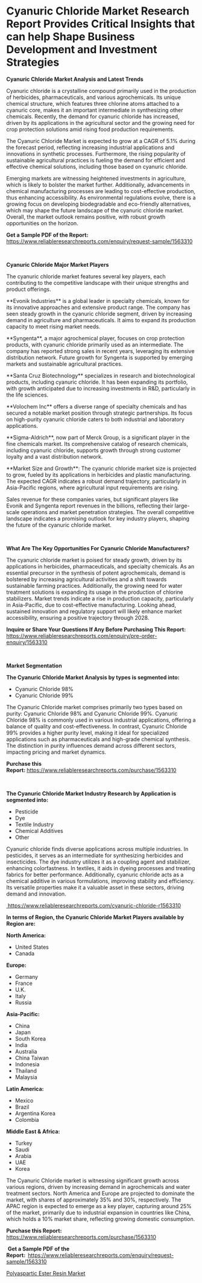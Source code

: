 <p><h1>Cyanuric Chloride Market Research Report Provides Critical Insights that can help Shape Business Development and Investment Strategies</h1></p><p><strong>Cyanuric Chloride Market Analysis and Latest Trends</strong></p>
<p><p>Cyanuric chloride is a crystalline compound primarily used in the production of herbicides, pharmaceuticals, and various agrochemicals. Its unique chemical structure, which features three chlorine atoms attached to a cyanuric core, makes it an important intermediate in synthesizing other chemicals. Recently, the demand for cyanuric chloride has increased, driven by its applications in the agricultural sector and the growing need for crop protection solutions amid rising food production requirements.</p><p>The Cyanuric Chloride Market is expected to grow at a CAGR of 5.1% during the forecast period, reflecting increasing industrial applications and innovations in synthetic processes. Furthermore, the rising popularity of sustainable agricultural practices is fueling the demand for efficient and effective chemical solutions, including those based on cyanuric chloride. </p><p>Emerging markets are witnessing heightened investments in agriculture, which is likely to bolster the market further. Additionally, advancements in chemical manufacturing processes are leading to cost-effective production, thus enhancing accessibility. As environmental regulations evolve, there is a growing focus on developing biodegradable and eco-friendly alternatives, which may shape the future landscape of the cyanuric chloride market. Overall, the market outlook remains positive, with robust growth opportunities on the horizon.</p></p>
<p><strong>Get a Sample PDF of the Report:&nbsp;</strong> <a href="https://www.reliableresearchreports.com/enquiry/request-sample/1563310?utm_campaign=2123&utm_medium=2&utm_source=Github&utm_content=ia&utm_term=30012025&utm_id=cyanuric-chloride">https://www.reliableresearchreports.com/enquiry/request-sample/1563310</a></p>
<p>&nbsp;</p>
<p><strong>Cyanuric Chloride Major Market Players</strong></p>
<p><p>The cyanuric chloride market features several key players, each contributing to the competitive landscape with their unique strengths and product offerings.</p><p>**Evonik Industries** is a global leader in specialty chemicals, known for its innovative approaches and extensive product range. The company has seen steady growth in the cyanuric chloride segment, driven by increasing demand in agriculture and pharmaceuticals. It aims to expand its production capacity to meet rising market needs.</p><p>**Syngenta**, a major agrochemical player, focuses on crop protection products, with cyanuric chloride primarily used as an intermediate. The company has reported strong sales in recent years, leveraging its extensive distribution network. Future growth for Syngenta is supported by emerging markets and sustainable agricultural practices.</p><p>**Santa Cruz Biotechnology** specializes in research and biotechnological products, including cyanuric chloride. It has been expanding its portfolio, with growth anticipated due to increasing investments in R&D, particularly in the life sciences. </p><p>**Volochem Inc** offers a diverse range of specialty chemicals and has secured a notable market position through strategic partnerships. Its focus on high-purity cyanuric chloride caters to both industrial and laboratory applications.</p><p>**Sigma-Aldrich**, now part of Merck Group, is a significant player in the fine chemicals market. Its comprehensive catalog of research chemicals, including cyanuric chloride, supports growth through strong customer loyalty and a vast distribution network.</p><p>**Market Size and Growth**: The cyanuric chloride market size is projected to grow, fueled by its applications in herbicides and plastic manufacturing. The expected CAGR indicates a robust demand trajectory, particularly in Asia-Pacific regions, where agricultural input requirements are rising.</p><p>Sales revenue for these companies varies, but significant players like Evonik and Syngenta report revenues in the billions, reflecting their large-scale operations and market penetration strategies. The overall competitive landscape indicates a promising outlook for key industry players, shaping the future of the cyanuric chloride market.</p></p>
<p>&nbsp;</p>
<p><strong>What Are The Key Opportunities For Cyanuric Chloride Manufacturers?</strong></p>
<p><p>The cyanuric chloride market is poised for steady growth, driven by its applications in herbicides, pharmaceuticals, and specialty chemicals. As an essential precursor in the synthesis of potent agrochemicals, demand is bolstered by increasing agricultural activities and a shift towards sustainable farming practices. Additionally, the growing need for water treatment solutions is expanding its usage in the production of chlorine stabilizers. Market trends indicate a rise in production capacity, particularly in Asia-Pacific, due to cost-effective manufacturing. Looking ahead, sustained innovation and regulatory support will likely enhance market accessibility, ensuring a positive trajectory through 2028.</p></p>
<p><strong>Inquire or Share Your Questions If Any Before Purchasing This Report:</strong> <a href="https://www.reliableresearchreports.com/enquiry/pre-order-enquiry/1563310?utm_campaign=2123&utm_medium=2&utm_source=Github&utm_content=ia&utm_term=30012025&utm_id=cyanuric-chloride">https://www.reliableresearchreports.com/enquiry/pre-order-enquiry/1563310</a></p>
<p>&nbsp;</p>
<p><strong>Market Segmentation</strong></p>
<p><strong>The Cyanuric Chloride Market Analysis by types is segmented into:</strong></p>
<p><ul><li>Cyanuric Chloride 98%</li><li>Cyanuric Chloride 99%</li></ul></p>
<p><p>The Cyanuric Chloride market comprises primarily two types based on purity: Cyanuric Chloride 98% and Cyanuric Chloride 99%. Cyanuric Chloride 98% is commonly used in various industrial applications, offering a balance of quality and cost-effectiveness. In contrast, Cyanuric Chloride 99% provides a higher purity level, making it ideal for specialized applications such as pharmaceuticals and high-grade chemical synthesis. The distinction in purity influences demand across different sectors, impacting pricing and market dynamics.</p></p>
<p><strong>Purchase this Report:&nbsp;</strong><a href="https://www.reliableresearchreports.com/purchase/1563310?utm_campaign=2123&utm_medium=2&utm_source=Github&utm_content=ia&utm_term=30012025&utm_id=cyanuric-chloride">https://www.reliableresearchreports.com/purchase/1563310</a></p>
<p>&nbsp;</p>
<p><strong>The Cyanuric Chloride Market Industry Research by Application is segmented into:</strong></p>
<p><ul><li>Pesticide</li><li>Dye</li><li>Textile Industry</li><li>Chemical Additives</li><li>Other</li></ul></p>
<p><p>Cyanuric chloride finds diverse applications across multiple industries. In pesticides, it serves as an intermediate for synthesizing herbicides and insecticides. The dye industry utilizes it as a coupling agent and stabilizer, enhancing colorfastness. In textiles, it aids in dyeing processes and treating fabrics for better performance. Additionally, cyanuric chloride acts as a chemical additive in various formulations, improving stability and efficiency. Its versatile properties make it a valuable asset in these sectors, driving demand and innovation.</p></p>
<p><a href="https://www.reliableresearchreports.com/cyanuric-chloride-r1563310?utm_campaign=2123&utm_medium=2&utm_source=Github&utm_content=ia&utm_term=30012025&utm_id=cyanuric-chloride">&nbsp;https://www.reliableresearchreports.com/cyanuric-chloride-r1563310</a></p>
<p><strong>In terms of Region, the Cyanuric Chloride Market Players available by Region are:</strong></p>
<p>
    <p> <strong> North America: </strong>
        <ul>
            <li>United States</li>
            <li>Canada</li>
        </ul>
        </p> 
    <p> <strong> Europe: </strong>
        <ul>
            <li>Germany</li>
            <li>France</li>
            <li>U.K.</li>
            <li>Italy</li>
            <li>Russia</li>
        </ul>
        </p> 
    <p> <strong> Asia-Pacific: </strong>
        <ul>
            <li>China</li>
            <li>Japan</li>
            <li>South Korea</li>
            <li>India</li>
            <li>Australia</li>
            <li>China Taiwan</li>
            <li>Indonesia</li>
            <li>Thailand</li>
            <li>Malaysia</li>
        </ul>
        </p> 
    <p> <strong> Latin America: </strong>
        <ul>
            <li>Mexico</li>
            <li>Brazil</li>
            <li>Argentina Korea</li>
            <li>Colombia</li>
        </ul>
        </p> 
    <p> <strong> Middle East & Africa: </strong>
        <ul>
            <li>Turkey</li>
            <li>Saudi</li>
            <li>Arabia</li>
            <li>UAE</li>
            <li>Korea</li>
        </ul>
    </p>
    </p>
<p><p>The Cyanuric Chloride market is witnessing significant growth across various regions, driven by increasing demand in agrochemicals and water treatment sectors. North America and Europe are projected to dominate the market, with shares of approximately 35% and 30%, respectively. The APAC region is expected to emerge as a key player, capturing around 25% of the market, primarily due to industrial expansion in countries like China, which holds a 10% market share, reflecting growing domestic consumption.</p></p>
<p><strong>Purchase this Report: </strong><a href="https://www.reliableresearchreports.com/purchase/1563310?utm_campaign=2123&utm_medium=2&utm_source=Github&utm_content=ia&utm_term=30012025&utm_id=cyanuric-chloride">https://www.reliableresearchreports.com/purchase/1563310</a></p>
<p>&nbsp;<strong>Get a Sample PDF of the Report:&nbsp;&nbsp;</strong><a href="https://www.reliableresearchreports.com/enquiry/request-sample/1563310?utm_campaign=2123&utm_medium=2&utm_source=Github&utm_content=ia&utm_term=30012025&utm_id=cyanuric-chloride">https://www.reliableresearchreports.com/enquiry/request-sample/1563310</a></p>
<p><strong></strong></p>
<p><p><a href="https://github.com/philaphindo/Market-Research-Report-List-1/blob/main/polyaspartic-ester-resin-market.md?utm_campaign=2123&utm_medium=2&utm_source=Github&utm_content=ia&utm_term=30012025&utm_id=cyanuric-chloride">Polyaspartic Ester Resin Market</a></p></p>